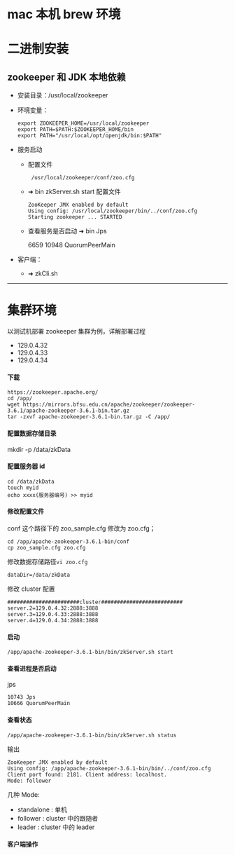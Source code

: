 # mac 本机 brew 环境

# 二进制安装

## zookeeper 和 JDK 本地依赖

- 安装目录：/usr/local/zookeeper

- 环境变量：

  ```
  export ZOOKEEPER_HOME=/usr/local/zookeeper
  export PATH=$PATH:$ZOOKEEPER_HOME/bin
  export PATH="/usr/local/opt/openjdk/bin:$PATH"
  ```

- 服务启动

  - 配置文件

    ```
     /usr/local/zookeeper/conf/zoo.cfg
    ```

  - ➜ bin zkServer.sh start 配置文件

    ```
    ZooKeeper JMX enabled by default
    Using config: /usr/local/zookeeper/bin/../conf/zoo.cfg
    Starting zookeeper ... STARTED
    ```

  - 查看服务是否启动 ➜ bin Jps

    6659
    10948 QuorumPeerMain

- 客户端：

  - ➜ zkCli.sh

---

# **集群环境**

以测试机部署 zookeeper 集群为例，详解部署过程

- 129.0.4.32
- 129.0.4.33
- 129.0.4.34

#### 下载

```
https://zookeeper.apache.org/
cd /app/
wget https://mirrors.bfsu.edu.cn/apache/zookeeper/zookeeper-3.6.1/apache-zookeeper-3.6.1-bin.tar.gz
tar -zxvf apache-zookeeper-3.6.1-bin.tar.gz -C /app/
```

#### 配置数据存储目录

mkdir -p /data/zkData

#### 配置服务器 id

```
cd /data/zkData
touch myid
echo xxxx(服务器编号) >> myid
```

#### 修改配置文件

conf 这个路径下的 zoo_sample.cfg 修改为 zoo.cfg；

```
cd /app/apache-zookeeper-3.6.1-bin/conf
cp zoo_sample.cfg zoo.cfg
```

修改数据存储路径`vi zoo.cfg`

```
dataDir=/data/zkData
```

修改 cluster 配置

```
#######################cluster##########################
server.2=129.0.4.32:2888:3888
server.3=129.0.4.33:2888:3888
server.4=129.0.4.34:2888:3888
```

#### 启动

`/app/apache-zookeeper-3.6.1-bin/bin/zkServer.sh start`

#### 查看进程是否启动

jps

```
10743 Jps
10666 QuorumPeerMain
```

#### 查看状态

`/app/apache-zookeeper-3.6.1-bin/bin/zkServer.sh status`

输出

```
ZooKeeper JMX enabled by default
Using config: /app/apache-zookeeper-3.6.1-bin/bin/../conf/zoo.cfg
Client port found: 2181. Client address: localhost.
Mode: follower
```

几种 Mode:

- standalone : 单机
- follower : cluster 中的跟随者
- leader : cluster 中的 leader

#### 客户端操作

